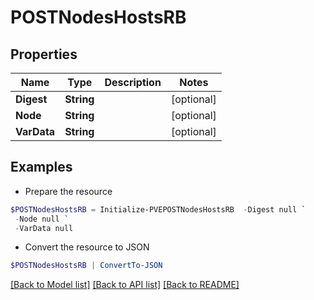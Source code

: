 # POSTNodesHostsRB
## Properties

Name | Type | Description | Notes
------------ | ------------- | ------------- | -------------
**Digest** | **String** |  | [optional] 
**Node** | **String** |  | [optional] 
**VarData** | **String** |  | [optional] 

## Examples

- Prepare the resource
```powershell
$POSTNodesHostsRB = Initialize-PVEPOSTNodesHostsRB  -Digest null `
 -Node null `
 -VarData null
```

- Convert the resource to JSON
```powershell
$POSTNodesHostsRB | ConvertTo-JSON
```

[[Back to Model list]](../README.md#documentation-for-models) [[Back to API list]](../README.md#documentation-for-api-endpoints) [[Back to README]](../README.md)

